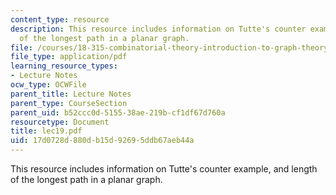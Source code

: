 ```yaml
---
content_type: resource
description: This resource includes information on Tutte's counter example, and length
  of the longest path in a planar graph.
file: /courses/18-315-combinatorial-theory-introduction-to-graph-theory-extremal-and-enumerative-combinatorics-spring-2005/17d0728d880db15d92695ddb67aeb44a_lec19.pdf
file_type: application/pdf
learning_resource_types:
- Lecture Notes
ocw_type: OCWFile
parent_title: Lecture Notes
parent_type: CourseSection
parent_uid: b52ccc0d-5155-38ae-219b-cf1df67d760a
resourcetype: Document
title: lec19.pdf
uid: 17d0728d-880d-b15d-9269-5ddb67aeb44a
---
```

This resource includes information on Tutte's counter example, and length of the longest path in a planar graph.

